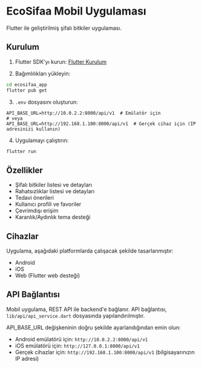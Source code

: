 # EcoSifaa Mobil Uygulaması

Flutter ile geliştirilmiş şifalı bitkiler uygulaması.

## Kurulum

1. Flutter SDK'yı kurun: [Flutter Kurulum](https://flutter.dev/docs/get-started/install)

2. Bağımlılıkları yükleyin:
```bash
cd ecosifaa_app
flutter pub get
```

3. `.env` dosyasını oluşturun:
```
API_BASE_URL=http://10.0.2.2:8000/api/v1  # Emülatör için
# veya
API_BASE_URL=http://192.168.1.100:8000/api/v1  # Gerçek cihaz için (IP adresinizi kullanın)
```

4. Uygulamayı çalıştırın:
```bash
flutter run
```

## Özellikler

- Şifalı bitkiler listesi ve detayları
- Rahatsızlıklar listesi ve detayları
- Tedavi önerileri
- Kullanıcı profili ve favoriler
- Çevrimdışı erişim
- Karanlık/Aydınlık tema desteği

## Cihazlar

Uygulama, aşağıdaki platformlarda çalışacak şekilde tasarlanmıştır:
- Android
- iOS
- Web (Flutter web desteği)

## API Bağlantısı

Mobil uygulama, REST API ile backend'e bağlanır. API bağlantısı, `lib/api/api_service.dart` dosyasında yapılandırılmıştır.

API_BASE_URL değişkeninin doğru şekilde ayarlandığından emin olun:
- Android emülatörü için: `http://10.0.2.2:8000/api/v1`
- iOS emülatörü için: `http://127.0.0.1:8000/api/v1`
- Gerçek cihazlar için: `http://192.168.1.100:8000/api/v1` (bilgisayarınızın IP adresi) 